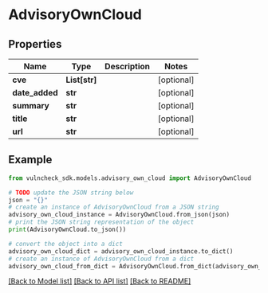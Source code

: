 # AdvisoryOwnCloud


## Properties

Name | Type | Description | Notes
------------ | ------------- | ------------- | -------------
**cve** | **List[str]** |  | [optional] 
**date_added** | **str** |  | [optional] 
**summary** | **str** |  | [optional] 
**title** | **str** |  | [optional] 
**url** | **str** |  | [optional] 

## Example

```python
from vulncheck_sdk.models.advisory_own_cloud import AdvisoryOwnCloud

# TODO update the JSON string below
json = "{}"
# create an instance of AdvisoryOwnCloud from a JSON string
advisory_own_cloud_instance = AdvisoryOwnCloud.from_json(json)
# print the JSON string representation of the object
print(AdvisoryOwnCloud.to_json())

# convert the object into a dict
advisory_own_cloud_dict = advisory_own_cloud_instance.to_dict()
# create an instance of AdvisoryOwnCloud from a dict
advisory_own_cloud_from_dict = AdvisoryOwnCloud.from_dict(advisory_own_cloud_dict)
```
[[Back to Model list]](../README.md#documentation-for-models) [[Back to API list]](../README.md#documentation-for-api-endpoints) [[Back to README]](../README.md)


